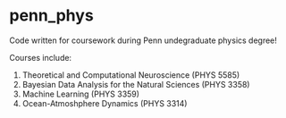 # penn_phys
Code written for coursework during Penn undegraduate physics degree!

Courses include:
1. Theoretical and Computational Neuroscience (PHYS 5585)
2. Bayesian Data Analysis for the Natural Sciences (PHYS 3358)
3. Machine Learning (PHYS 3359)
4. Ocean-Atmoshphere Dynamics (PHYS 3314)
